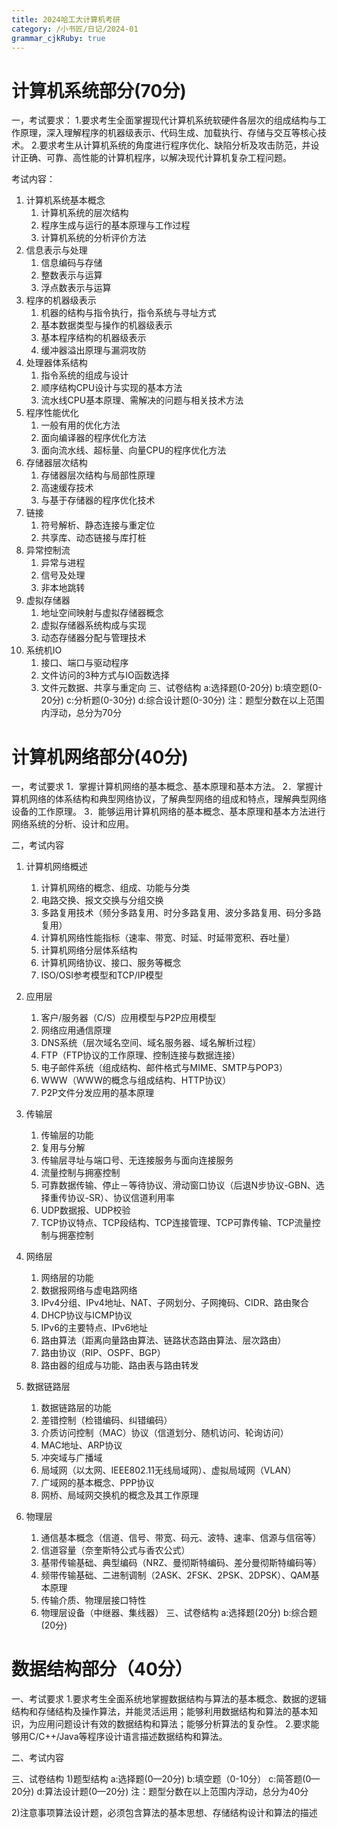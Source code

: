 ```yaml
---
title: 2024哈工大计算机考研
category: /小书匠/日记/2024-01
grammar_cjkRuby: true
---
```


# 计算机系统部分(70分)
一，考试要求：
1.要求考生全面掌握现代计算机系统软硬件各层次的组成结构与工作原理，深入理解程序的机器级表示、代码生成、加载执行、存储与交互等核心技术。
2.要求考生从计算机系统的角度进行程序优化、缺陷分析及攻击防范，并设计正确、可靠、高性能的计算机程序，以解决现代计算机复杂工程问题。

考试内容：

1) 计算机系统基本概念
	1. 计算机系统的层次结构
	2. 程序生成与运行的基本原理与工作过程
	3. 计算机系统的分析评价方法
2) 信息表示与处理
	1. 信息编码与存储
	2. 整数表示与运算
	3. 浮点数表示与运算 
3) 程序的机器级表示
	1. 机器的结构与指令执行，指令系统与寻址方式
	2. 基本数据类型与操作的机器级表示
	3. 基本程序结构的机器级表示
	4. 缓冲器溢出原理与漏洞攻防
4) 处理器体系结构
	1. 指令系统的组成与设计
	2. 顺序结构CPU设计与实现的基本方法
	3. 流水线CPU基本原理、需解决的问题与相关技术方法
5) 程序性能优化
	1. 一般有用的优化方法
	2. 面向编译器的程序优化方法
	3. 面向流水线、超标量、向量CPU的程序优化方法
6) 存储器层次结构
	1. 存储器层次结构与局部性原理
	2. 高速缓存技术
	3. 与基于存储器的程序优化技术
7) 链接
	1. 符号解析、静态连接与重定位
	2. 共享库、动态链接与库打桩
8) 异常控制流
	1. 异常与进程
	2. 信号及处理
	3. 非本地跳转
9) 虚拟存储器
	1. 地址空间映射与虚拟存储器概念
	2. 虚拟存储器系统构成与实现
	3. 动态存储器分配与管理技术
10) 系统机IO
	1. 接口、端口与驱动程序
	2. 文件访问的3种方式与IO函数选择
	3. 文件元数据、共享与重定向
三、试卷结构
a:选择题(0-20分)
b:填空题(0-20分)
c:分析题(0-30分)
d:综合设计题(0-30分)
注：题型分数在以上范围内浮动，总分为70分

# 计算机网络部分(40分)
一，考试要求
1．掌握计算机网络的基本概念、基本原理和基本方法。
2．掌握计算机网络的体系结构和典型网络协议，了解典型网络的组成和特点，理解典型网络设备的工作原理。
3．能够运用计算机网络的基本概念、基本原理和基本方法进行网络系统的分析、设计和应用。

二，考试内容

1) 计算机网络概述
	1. 计算机网络的概念、组成、功能与分类
	2. 电路交换、报文交换与分组交换
	3. 多路复用技术（频分多路复用、时分多路复用、波分多路复用、码分多路复用）
	4. 计算机网络性能指标（速率、带宽、时延、时延带宽积、吞吐量）
	5. 计算机网络分层体系结构
	6. 计算机网络协议、接口、服务等概念
	7. ISO/OSI参考模型和TCP/IP模型
2) 应用层
	1. 客户/服务器（C/S）应用模型与P2P应用模型
	2. 网络应用通信原理
	3. DNS系统（层次域名空间、域名服务器、域名解析过程）
	4. FTP（FTP协议的工作原理、控制连接与数据连接）
	5. 电子邮件系统（组成结构、邮件格式与MIME、SMTP与POP3）
	6. WWW（WWW的概念与组成结构、HTTP协议）
	7. P2P文件分发应用的基本原理
3) 传输层
	1. 传输层的功能
	2. 复用与分解
	3. 传输层寻址与端口号、无连接服务与面向连接服务
	4. 流量控制与拥塞控制
	5. 可靠数据传输、停止－等待协议、滑动窗口协议（后退N步协议-GBN、选择重传协议-SR）、协议信道利用率
	6. UDP数据报、UDP校验
	7. TCP协议特点、TCP段结构、TCP连接管理、TCP可靠传输、TCP流量控制与拥塞控制
4) 网络层
	1. 网络层的功能
	2. 数据报网络与虚电路网络
	3. IPv4分组、IPv4地址、NAT、子网划分、子网掩码、CIDR、路由聚合
	4. DHCP协议与ICMP协议
	5. IPv6的主要特点、IPv6地址
	6. 路由算法（距离向量路由算法、链路状态路由算法、层次路由）
	7. 路由协议（RIP、OSPF、BGP）
	8. 路由器的组成与功能、路由表与路由转发

6) 数据链路层
	1. 数据链路层的功能
	2. 差错控制（检错编码、纠错编码）
	3. 介质访问控制（MAC）协议（信道划分、随机访问、轮询访问）
	4. MAC地址、ARP协议
	5. 冲突域与广播域
	6. 局域网（以太网、IEEE802.11无线局域网）、虚拟局域网（VLAN）
	7. 广域网的基本概念、PPP协议
	8. 网桥、局域网交换机的概念及其工作原理
7) 物理层
	1. 通信基本概念（信道、信号、带宽、码元、波特、速率、信源与信宿等）
	2. 信道容量（奈奎斯特公式与香农公式）
	3. 基带传输基础、典型编码（NRZ、曼彻斯特编码、差分曼彻斯特编码等）
	4. 频带传输基础、二进制调制（2ASK、2FSK、2PSK、2DPSK）、QAM基本原理
	5. 传输介质、物理层接口特性
	6. 物理层设备（中继器、集线器）
三、试卷结构
a:选择题(20分)
b:综合题(20分)
# 数据结构部分（40分）
一、考试要求
1.要求考生全面系统地掌握数据结构与算法的基本概念、数据的逻辑结构和存储结构及操作算法，并能灵活运用；能够利用数据结构和算法的基本知识，为应用问题设计有效的数据结构和算法；能够分析算法的复杂性。
2.要求能够用C/C++/Java等程序设计语言描述数据结构和算法。

二、考试内容

三、试卷结构
1)题型结构
a:选择题(0—20分)
b:填空题（0-10分）
c:简答题(0—20分)
d:算法设计题(0—20分)
注：题型分数在以上范围内浮动，总分为40分

2)注意事项算法设计题，必须包含算法的基本思想、存储结构设计和算法的描述